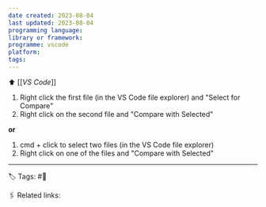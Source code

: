 ```yaml
---
date created: 2023-08-04
last updated: 2023-08-04
programming language:
library or framework:
programme: vscode
platform:
tags: 
---
```

⬆ [[_VS  Code_]]

1. Right click the first file (in the VS Code file explorer) and "Select for Compare" 
2. Right click on the second file and "Compare with Selected" 

**or** 

1. cmd + click to select two files (in the VS Code file explorer)
2. Right click on one of the files and "Compare with Selected" 

---
🏷 Tags: #🌱

🖇 Related links:
